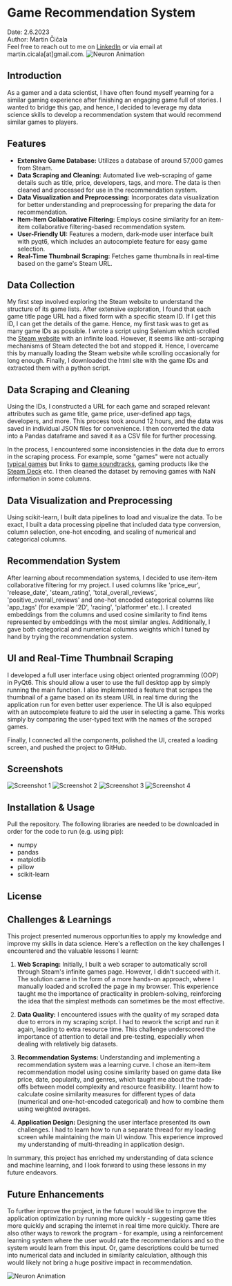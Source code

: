 # Game Recommendation System
Date: 2.6.2023  
Author: Martin Čičala  
Feel free to reach out to me on [LinkedIn](https://www.linkedin.com/in/martin-%C4%8Di%C4%8Dala-545638182/) or via email at martin.cicala[at]gmail.com.
![Neuron Animation](https://github.com/arctic-source/game_recommendation/blob/master/animations/best/2.gif)

## Introduction
As a gamer and a data scientist, I have often found myself yearning for a similar gaming experience after finishing an engaging game full of stories. I wanted to bridge this gap, and hence, I decided to leverage my data science skills to develop a recommendation system that would recommend similar games to players.

## Features
* **Extensive Game Database:** Utilizes a database of around 57,000 games from Steam.
* **Data Scraping and Cleaning:** Automated live web-scraping of game details such as title, price, developers, tags, and more. The data is then cleaned and processed for use in the recommendation system.
* **Data Visualization and Preprocessing:** Incorporates data visualization for better understanding and preprocessing for preparing the data for recommendation.
* **Item-Item Collaborative Filtering:** Employs cosine similarity for an item-item collaborative filtering-based recommendation system.
* **User-Friendly UI:** Features a modern, dark-mode user interface built with pyqt6, which includes an autocomplete feature for easy game selection.
* **Real-Time Thumbnail Scraping:** Fetches game thumbnails in real-time based on the game's Steam URL.


## Data Collection
My first step involved exploring the Steam website to understand the structure of its game lists. After extensive exploration, I found that each game title page URL had a fixed form with a specific steam ID. If I get this ID, I can get the details of the game. Hence, my first task was to get as many game IDs as possible. I wrote a script using Selenium which scrolled the [Steam website](https://store.steampowered.com/search/?) with an infinite load. However, it seems like anti-scraping mechanisms of Steam detected the bot and stopped it. Hence, I overcame this by manually loading the Steam website while scrolling occasionally for long enough. Finally, I downloaded the html site with the game IDs and extracted them with a python script.

## Data Scraping and Cleaning
Using the IDs, I constructed a URL for each game and scraped relevant attributes such as game title, game price, user-defined app tags, developers, and more. This process took around 12 hours, and the data was saved in individual JSON files for convenience. I then converted the data into a Pandas dataframe and saved it as a CSV file for further processing.

In the process, I encountered some inconsistencies in the data due to errors in the scraping process. For example, some "games" were not actually [typical games](https://store.steampowered.com/app/1551360/Forza_Horizon_5/) but links to [game soundtracks](https://store.steampowered.com/app/1271470/World_of_Goo_Soundtrack/), gaming products like the [Steam Deck](https://store.steampowered.com/steamdeck) etc. I then cleaned the dataset by removing games with NaN information in some columns.

## Data Visualization and Preprocessing
Using scikit-learn, I built data pipelines to load and visualize the data. To be exact, I built a data processing pipeline that included data type conversion, column selection, one-hot encoding, and scaling of numerical and categorical columns.

## Recommendation System
After learning about recommendation systems, I decided to use item-item collaborative filtering for my project. I used columns like 'price_eur', 'release_date', 'steam_rating', 'total_overall_reviews', 'positive_overall_reviews' and one-hot encoded categorical columns like 'app_tags' (for example '2D', 'racing', 'platformer' etc.). I created embeddings from the columns and used cosine similarity to find items represented by embeddings with the most similar angles. Additionally, I gave both categorical and numerical columns weights which I tuned by hand by trying the recommendation system.

## UI and Real-Time Thumbnail Scraping
I developed a full user interface using object oriented programming (OOP) in PyQt6. This should allow a user to use the full desktop app by simply running the main function. I also implemented a feature that scrapes the thumbnail of a game based on its steam URL in real time during the application run for even better user experience. The UI is also equipped with an autocomplete feature to aid the user in selecting a game. This works simply by comparing the user-typed text with the names of the scraped games.

Finally, I connected all the components, polished the UI, created a loading screen, and pushed the project to GitHub.

## Screenshots
![Screenshot 1](/screenshots/0.PNG)
![Screenshot 2](/screenshots/1.PNG)
![Screenshot 3](/screenshots/13.PNG)
![Screenshot 4](/screenshots/6.PNG)

## Installation & Usage
Pull the repository. The following libraries are needed to be downloaded in order for the code to run (e.g. using pip):
* numpy  
* pandas  
* matplotlib  
* pillow  
* scikit-learn  

## License


## Challenges & Learnings

This project presented numerous opportunities to apply my knowledge and improve my skills in data science. Here's a reflection on the key challenges I encountered and the valuable lessons I learnt:

1. **Web Scraping:** Initially, I built a web scraper to automatically scroll through Steam's infinite games page. However, I didn't succeed with it. The solution came in the form of a more hands-on approach, where I manually loaded and scrolled the page in my browser. This experience taught me the importance of practicality in problem-solving, reinforcing the idea that the simplest methods can sometimes be the most effective.

2. **Data Quality:** I encountered issues with the quality of my scraped data due to errors in my scraping script. I had to rework the script and run it again, leading to extra resource time. This challenge underscored the importance of attention to detail and pre-testing, especially when dealing with relatively big datasets.

3. **Recommendation Systems:** Understanding and implementing a recommendation system was a learning curve. I chose an item-item recommendation model using cosine similarity based on game data like price, date, popularity, and genres, which taught me about the trade-offs between model complexity and resource feasibility. I learnt how to calculate cosine similarity measures for different types of data (numerical and one-hot-encoded categorical) and how to combine them using weighted averages.

4. **Application Design:** Designing the user interface presented its own challenges. I had to learn how to run a separate thread for my loading screen while maintaining the main UI window. This experience improved my understanding of multi-threading in application design.

In summary, this project has enriched my understanding of data science and machine learning, and I look forward to using these lessons in my future endeavors.

## Future Enhancements
To further improve the project, in the future I would like to improve the application optimization by running more quickly - suggesting game titles more quickly and scraping the internet in real time more quickly. There are also other ways to rework the program - for example, using a reinforcement learning system where the user would rate the recommendations and so the system would learn from this input. Or, game descriptions could be turned into numerical data and included in similarity calculation, although this would likely not bring a huge positive impact in recommendation.

![Neuron Animation](https://github.com/arctic-source/game_recommendation/blob/master/animations/best/3.gif)
